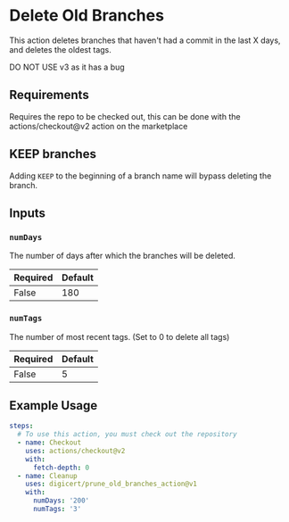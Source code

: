 # Delete Old Branches

This action deletes branches that haven't had a commit in the last X days, and deletes the oldest tags.

DO NOT USE v3 as it has a bug

## Requirements

Requires the repo to be checked out, this can be done with the actions/checkout@v2 action on the marketplace

## KEEP branches

Adding `KEEP` to the beginning of a branch name will bypass deleting the branch.

## Inputs

### `numDays`

The number of days after which the branches will be deleted.

Required | Default
-------- | -------
False | 180

### `numTags`

The number of most recent tags. (Set to 0 to delete all tags)

Required | Default
-------- | -------
False | 5

## Example Usage
```yaml
steps:
  # To use this action, you must check out the repository
  - name: Checkout
    uses: actions/checkout@v2
    with:
      fetch-depth: 0
  - name: Cleanup
    uses: digicert/prune_old_branches_action@v1
    with:
      numDays: '200'
      numTags: '3'
```
